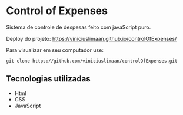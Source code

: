 # Control of Expenses
Sistema de controle de despesas feito com javaScript puro.

Deploy do projeto:
https://viniciuslimaan.github.io/controlOfExpenses/

Para visualizar em seu computador use:

```
git clone https://github.com/viniciuslimaan/controlOfExpenses.git
```

## Tecnologias utilizadas
* Html
* CSS
* JavaScript
